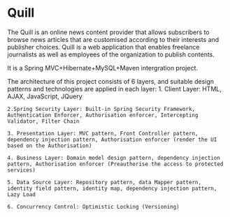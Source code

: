 # Quill
The Quill is an online news content provider that allows subscribers to browse news articles that are customised according to their interests and publisher choices. Quill is a web application that enables freelance journalists as well as employees of the organization to publish contents.

It is a Spring MVC+Hibernate+MySQL+Maven intergration project. 

The architecture of this project consists of 6 layers, and suitable design patterns and technologies are applied in each layer:
	1. Client Layer:  HTML, AJAX, JavaScript, JQuery
	
	2.Spring Security Layer: Built-in Spring Security Framework, Authentication Enforcer, Authorisation enforcer, Intercepting Validator, Filter Chain 
	
	3. Presentation Layer: MVC pattern, Front Controller pattern, dependency injection pattern, Authorisation enforcer (render the UI based on the Authorisation) 
	
	4. Business Layer: Domain model design pattern, dependency injection pattern, Authorisation enforcer (Preauthorise the access to protected services) 
	
	5. Data Source Layer: Repository pattern, data Mapper pattern, identity field pattern, identity map, dependency injection pattern, Lazy Load
	
	6. Concurrency Control: Optimistic Locking (Versioning) 
